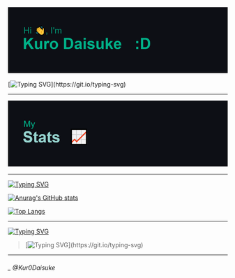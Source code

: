 <img src="https://github.com/Kur0Daisuke/Kur0Daisuke/blob/0d7edc41ba4c00858fc5ef9456baec048f6d7ea8/header.png" alt="just a programmer">

[![Typing SVG](https://readme-typing-svg.herokuapp.com?font=Fira+Code&duration=3000&pause=500&color=00F7AB&multiline=true&width=700&height=200&lines=%F0%9F%94%AD+I%E2%80%99m+currently+working+on+my+Html+Generator;%F0%9F%8C%B1+I%E2%80%99m+currently+learning+Unity+Game+Development;%F0%9F%91%AF+I%E2%80%99m+looking+to+collaborate+on+Javascript+projects;%F0%9F%A4%94+I%E2%80%99m+looking+for+help+with+my+financial+statement;%F0%9F%92%AC+Ask+me+about+how+I+code;%F0%9F%98%84+Pronouns%3A+He;%E2%9A%A1+Fun+fact%3A+The+more+you+code%2C+The+more+you+suffer.)](https://git.io/typing-svg)

____
<img src="https://github.com/Kur0Daisuke/Kur0Daisuke/blob/b3624ae1ef046a2b418ce1ccf46fcbf28feaf609/download%20(1).png" alt="My Stats">

___

[![Typing SVG](https://readme-typing-svg.demolab.com?font=Fira+Code&pause=1000&color=01F7B8&width=500&lines=My+Stats+(+My+hardworks+%3A%3C+))](https://git.io/typing-svg)

[![Anurag's GitHub stats](https://github-readme-stats.vercel.app/api?username=Kur0Daisuke&theme=gotham&show_icons=true&hide_border=true)](https://github.com/anuraghazra/github-readme-stats)

[![Top Langs](https://github-readme-stats.vercel.app/api/top-langs/?username=Kur0Daisuke&theme=gotham&layout=compact&show_icons=true&hide_border=true)](https://github.com/anuraghazra/github-readme-stats)

____

[![Typing SVG](https://readme-typing-svg.demolab.com?font=Fira+Code&pause=1000&color=01F7B8&width=500&lines=How+you+can+reach+me+!+%E2%AD%90)](https://git.io/typing-svg)
> [![Typing SVG](https://readme-typing-svg.demolab.com?font=Fira+Code&size=30&duration=2000&pause=100&color=01F7B8&multiline=true&width=600&height=200&lines=Discord+-+Kuro+Daisuke%235401;Telegram+-+%40Kur0Dev;More+Later!;.......)](https://git.io/typing-svg)

____

<h6>_ @Kur0Daisuke</h6>

